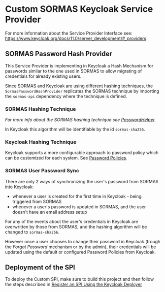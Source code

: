 # Custom SORMAS Keycloak Service Provider

For more information about the Service Provider Interface see: <https://www.keycloak.org/docs/11.0/server_development/#_providers>

## SORMAS Password Hash Provider

This Service Provider is implementing in Keycloak a Hash Mechanism for passwords similar
to the one used in SORMAS to allow migrating of credentials for already existing users.

Since SORMAS and Keycloak are using different hashing techniques, the `SormasPasswordHashProvider` replicates the
SORMAS technique by importing the `sormas-api` dependency where the technique is defined.

### SORMAS Hashing Technique
*For more info about the SORMAS hashing technique see [PasswordHelper](../sormas-api/src/main/java/de/symeda/sormas/api/utils/PasswordHelper.java).*

In Keycloak this algorithm will be identifiable by the id `sormas-sha256`.

### Keycloak Hashing Technique

Keycloak supports a more configurable approach to password policy which can be customized for each system.
See [Password Policies](https://www.keycloak.org/docs/11.0/server_admin/#_password-policies).

### SORMAS User Password Sync

There are only 2 ways of synchronizing the user's password from SORMAS into Keycloak:
* whenever a user is created for the first time in Keycloak - being triggered from SORMAS
* whenever a user's password is updated in SORMAS, and the user doesn't have an email address setup

For any of the events about the user's credentials in Keycloak are overwritten by those from SORMAS, and the hashing
algorithm will be changed to `sormas-sha256`.

However once a user chooses to change their password in Keycloak (trough the *Forgot Password* mechanism or by the admin),
their credentials will be updated using the default or configured Password Policies from Keycloak.

## Deployment of the SPI

To deploy the Custom SPI, make sure to build this project and then follow the steps described in
[Register an SPI Using the Keycloak Deployer](https://www.keycloak.org/docs/11.0/server_development/#using-the-keycloak-deployer)
